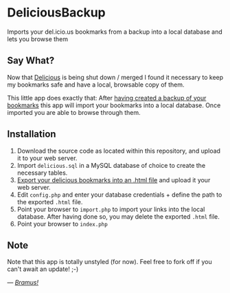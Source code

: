 # DeliciousBackup

Imports your del.icio.us bookmarks from a backup into a local database and lets you browse them


## Say What?

Now that [Delicious](http://del.icio.us/) is being shut down / merged I found it necessary to keep my bookmarks safe and have a local, browsable copy of them.

This little app does exactly that: After [having created a backup of your bookmarks](https://secure.delicious.com/settings/bookmarks/export) this app will import your bookmarks into a local database.
Once imported you are able to browse through them.


## Installation

1) Download the source code as located within this repository, and upload it to your web server.  
2) Import `delicious.sql` in a MySQL database of choice to create the necessary tables.
4) [Export your delicious bookmarks into an .html file](https://secure.delicious.com/settings/bookmarks/export) and upload it your web server.
3) Edit `config.php` and enter your database credentials + define the path to the exported `.html` file.
4) Point your browser to `import.php` to import your links into the local database. After having done so, you may delete the exported `.html` file.
5) Point your browser to `index.php` 


## Note

Note that this app is totally unstyled (for now). Feel free to fork off if you can't await an update! ;-)


_— [Bramus!](http://www.bram.us/)_